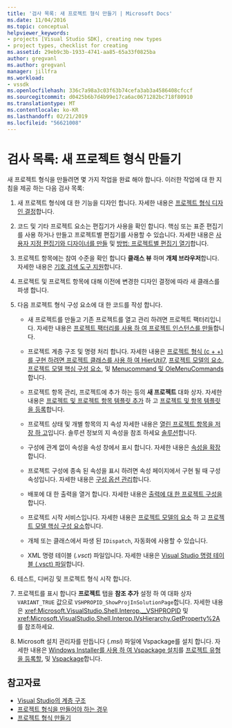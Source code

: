 ```yaml
---
title: '검사 목록: 새 프로젝트 형식 만들기 | Microsoft Docs'
ms.date: 11/04/2016
ms.topic: conceptual
helpviewer_keywords:
- projects [Visual Studio SDK], creating new types
- project types, checklist for creating
ms.assetid: 29eb9c3b-1933-4741-aa85-65a33f0825ba
author: gregvanl
ms.author: gregvanl
manager: jillfra
ms.workload:
- vssdk
ms.openlocfilehash: 336c7a98a3c03f63b74cefa3ab3a4586408cfccf
ms.sourcegitcommit: d0425b6b7d4b99e17ca6ac0671282bc718f80910
ms.translationtype: MT
ms.contentlocale: ko-KR
ms.lasthandoff: 02/21/2019
ms.locfileid: "56621008"
---
```

# <a name="checklist-create-new-project-types"></a>검사 목록: 새 프로젝트 형식 만들기
새 프로젝트 형식을 만들려면 몇 가지 작업을 완료 해야 합니다. 이러한 작업에 대 한 지침을 제공 하는 다음 검사 목록:

1.  새 프로젝트 형식에 대 한 기능을 디자인 합니다. 자세한 내용은 [프로젝트 형식 디자인 결정](../../extensibility/internals/project-type-design-decisions.md)합니다.

2.  코드 및 기타 프로젝트 요소는 편집기가 사용을 확인 합니다. 핵심 또는 표준 편집기를 사용 하거나 만들고 프로젝트별 편집기를 사용할 수 있습니다. 자세한 내용은 [사용자 지정 편집기와 디자이너를 만들](../../extensibility/creating-custom-editors-and-designers.md) 및 [방법: 프로젝트별 편집기 열기](../../extensibility/how-to-open-project-specific-editors.md)합니다.

3.  프로젝트 항목에는 참여 수준을 확인 합니다 **클래스 뷰** 하며 **개체 브라우저**합니다. 자세한 내용은 [기호 검색 도구 지원](../../extensibility/internals/supporting-symbol-browsing-tools.md)합니다.

4.  프로젝트 및 프로젝트 항목에 대해 이전에 변경한 디자인 결정에 따라 새 클래스를 파생 합니다.

5.  다음 프로젝트 형식 구성 요소에 대 한 코드를 작성 합니다.

    -   새 프로젝트를 만들고 기존 프로젝트를 열고 관리 하려면 프로젝트 팩터리입니다. 자세한 내용은 [프로젝트 팩터리를 사용 하 여 프로젝트 인스턴스를 만들](../../extensibility/internals/creating-project-instances-by-using-project-factories.md)합니다.

    -   프로젝트 계층 구조 및 명령 처리 합니다. 자세한 내용은 [프로젝트 형식 (c + +)를 구현 하려면 프로젝트 클래스를 사용 하 여 HierUtil7](https://msdn.microsoft.com/library/a5c16a09-94a2-46ef-87b5-35b815e2f346), [프로젝트 모델의 요소](../../extensibility/internals/elements-of-a-project-model.md), [프로젝트 모델 핵심 구성 요소](../../extensibility/internals/project-model-core-components.md), 및 [ Menucommand 및 OleMenuCommands](../../extensibility/menucommands-vs-olemenucommands.md)합니다.

    -   프로젝트 항목 관리, 프로젝트에 추가 하는 등의 **새 프로젝트** 대화 상자. 자세한 내용은 [프로젝트 및 프로젝트 항목 템플릿 추가](../../extensibility/internals/adding-project-and-project-item-templates.md) 하 고 [프로젝트 및 항목 템플릿을 등록](../../extensibility/internals/registering-project-and-item-templates.md)합니다.

    -   프로젝트 상태 및 개별 항목의 지 속성 자세한 내용은 [열린 프로젝트 항목을 저장 하 고](../../extensibility/internals/opening-and-saving-project-items.md)입니다. 솔루션 정보의 지 속성을 참조 하세요 [솔루션](../../extensibility/internals/solutions.md)합니다.

    -   구성에 관계 없이 속성을 속성 창에서 표시 합니다. 자세한 내용은 [속성을 확장](../../extensibility/internals/extending-properties.md)합니다.

    -   프로젝트 구성에 종속 된 속성을 표시 하려면 속성 페이지에서 구현 될 때 구성 속성입니다. 자세한 내용은 [구성 옵션 관리](../../extensibility/internals/managing-configuration-options.md)합니다.

    -   배포에 대 한 출력을 열거 합니다. 자세한 내용은 [출력에 대 한 프로젝트 구성을](../../extensibility/internals/project-configuration-for-output.md)합니다.

    -   프로젝트 시작 서비스입니다. 자세한 내용은 [프로젝트 모델의 요소](../../extensibility/internals/elements-of-a-project-model.md) 하 고 [프로젝트 모델 핵심 구성 요소](../../extensibility/internals/project-model-core-components.md)합니다.

    -   개체 또는 클래스에서 파생 된 `IDispatch`, 자동화에 사용할 수 있습니다.

    -   XML 명령 테이블 (*.vsct*) 파일입니다. 자세한 내용은 [Visual Studio 명령 테이블 (.vsct) 파일](../../extensibility/internals/visual-studio-command-table-dot-vsct-files.md)합니다.

6.  테스트, 디버깅 및 프로젝트 형식 시작 합니다.

7.  프로젝트를 표시 합니다 **프로젝트** 탭을 **참조 추가** 설정 하 여 대화 상자 `VARIANT_TRUE` 값으로 `VSHPROPID_ShowProjInSolutionPage`합니다. 자세한 내용은 <xref:Microsoft.VisualStudio.Shell.Interop.__VSHPROPID> 및 <xref:Microsoft.VisualStudio.Shell.Interop.IVsHierarchy.GetProperty%2A>를 참조하세요.

8.  Microsoft 설치 관리자를 만듭니다 (*.msi*) 파일에 Vspackage를 설치 합니다. 자세한 내용은 [Windows Installer를 사용 하 여 Vspackage 설치](../../extensibility/internals/installing-vspackages-with-windows-installer.md)를 [프로젝트 유형을 등록할](../../extensibility/internals/registering-a-project-type.md), 및 [Vspackage](../../extensibility/internals/vspackages.md)합니다.

## <a name="see-also"></a>참고자료
- [Visual Studio의 계층 구조](../../extensibility/internals/hierarchies-in-visual-studio.md)
- [프로젝트 형식을 만들어야 하는 경우](../../extensibility/internals/when-to-create-project-types.md)
- [프로젝트 형식 만들기](../../extensibility/internals/creating-project-types.md)